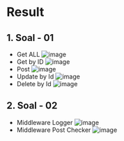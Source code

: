 # Result

## 1. Soal - 01
  - Get ALL
  ![image](https://user-images.githubusercontent.com/54301349/145696926-58c580fe-dfe2-4409-adae-8c988aad9c7a.png)
  - Get by ID
  ![image](https://user-images.githubusercontent.com/54301349/145696946-3b841313-17b7-42ef-97e4-719ca8fa0504.png)
  - Post
  ![image](https://user-images.githubusercontent.com/54301349/145696952-812a6189-01c5-437f-82c9-831b03dbb860.png)
  - Update by Id
  ![image](https://user-images.githubusercontent.com/54301349/145697004-610b88f3-8acc-44a9-adc8-61bbaf647057.png)
  - Delete by Id
  ![image](https://user-images.githubusercontent.com/54301349/145696991-c5605851-9dd5-46f3-a7ee-09c9fbea61dd.png)

## 2. Soal - 02
  - Middleware Logger
  ![image](https://user-images.githubusercontent.com/54301349/145696915-5b6bb4ca-c7ec-4137-8a69-9d116fdecb9f.png)
  - Middleware Post Checker
  ![image](https://user-images.githubusercontent.com/54301349/145697023-2c3b39fc-5569-4ba3-a045-275ff2f18b60.png)
